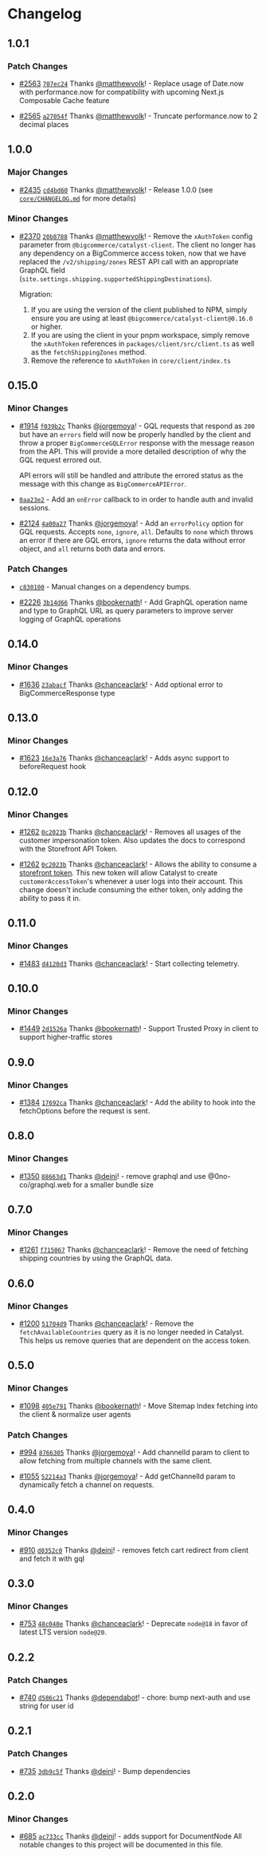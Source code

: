# Changelog

## 1.0.1

### Patch Changes

- [#2563](https://github.com/bigcommerce/catalyst/pull/2563) [`707ec24`](https://github.com/bigcommerce/catalyst/commit/707ec24745b6a0040551328d64657ff40df4e252) Thanks [@matthewvolk](https://github.com/matthewvolk)! - Replace usage of Date.now with performance.now for compatibility with upcoming Next.js Composable Cache feature

- [#2565](https://github.com/bigcommerce/catalyst/pull/2565) [`a27054f`](https://github.com/bigcommerce/catalyst/commit/a27054f4f22013707d40a100b15122c22354c956) Thanks [@matthewvolk](https://github.com/matthewvolk)! - Truncate performance.now to 2 decimal places

## 1.0.0

### Major Changes

- [#2435](https://github.com/bigcommerce/catalyst/pull/2435) [`cd4bd60`](https://github.com/bigcommerce/catalyst/commit/cd4bd604739b0cea4b622b08ebbde4cea953fcae) Thanks [@matthewvolk](https://github.com/matthewvolk)! - Release 1.0.0 (see [`core/CHANGELOG.md`](../../core/CHANGELOG.md#100) for more details)

### Minor Changes

- [#2370](https://github.com/bigcommerce/catalyst/pull/2370) [`20b8788`](https://github.com/bigcommerce/catalyst/commit/20b87882e089438c6183e83a506267e432a4f741) Thanks [@matthewvolk](https://github.com/matthewvolk)! - Remove the `xAuthToken` config parameter from `@bigcommerce/catalyst-client`. The client no longer has any dependency on a BigCommerce access token, now that we have replaced the `/v2/shipping/zones` REST API call with an appropriate GraphQL field (`site.settings.shipping.supportedShippingDestinations`).

  Migration:
  1. If you are using the version of the client published to NPM, simply ensure you are using at least `@bigcommerce/catalyst-client@0.16.0` or higher.
  2. If you are using the client in your pnpm workspace, simply remove the `xAuthToken` references in `packages/client/src/client.ts` as well as the `fetchShippingZones` method.
  3. Remove the reference to `xAuthToken` in `core/client/index.ts`

## 0.15.0

### Minor Changes

- [#1914](https://github.com/bigcommerce/catalyst/pull/1914) [`f039b2c`](https://github.com/bigcommerce/catalyst/commit/f039b2c7235118626d7a727bff5271ac8982f910) Thanks [@jorgemoya](https://github.com/jorgemoya)! - GQL requests that respond as `200` but have an `errors` field will now be properly handled by the client and throw a proper `BigCommerceGQLError` response with the message reason from the API. This will provide a more detailed description of why the GQL request errored out.

  API errors will still be handled and attribute the errored status as the message with this change as `BigCommerceAPIError`.

- [`0aa23e2`](undefined) - Add an `onError` callback to in order to handle auth and invalid sessions.

- [#2124](https://github.com/bigcommerce/catalyst/pull/2124) [`4a00a27`](https://github.com/bigcommerce/catalyst/commit/4a00a27acea733b6f3fef221b3d1472b145d25f0) Thanks [@jorgemoya](https://github.com/jorgemoya)! - Add an `errorPolicy` option for GQL requests. Accepts `none`, `ignore`, `all`. Defaults to `none` which throws an error if there are GQL errors, `ignore` returns the data without error object, and `all` returns both data and errors.

### Patch Changes

- [`c830100`](undefined) - Manual changes on a dependency bumps.

- [#2226](https://github.com/bigcommerce/catalyst/pull/2226) [`3b14d66`](https://github.com/bigcommerce/catalyst/commit/3b14d668d32e7ebe37e31b1851b3db8f8be46bec) Thanks [@bookernath](https://github.com/bookernath)! - Add GraphQL operation name and type to GraphQL URL as query parameters to improve server logging of GraphQL operations

## 0.14.0

### Minor Changes

- [#1636](https://github.com/bigcommerce/catalyst/pull/1636) [`23abacf`](https://github.com/bigcommerce/catalyst/commit/23abacfb8ff4ff9d269e51821a6a992a9cb2d4f5) Thanks [@chanceaclark](https://github.com/chanceaclark)! - Add optional error to BigCommerceResponse type

## 0.13.0

### Minor Changes

- [#1623](https://github.com/bigcommerce/catalyst/pull/1623) [`16e3a76`](https://github.com/bigcommerce/catalyst/commit/16e3a763571324dccd9031a79e400409eff9ee0c) Thanks [@chanceaclark](https://github.com/chanceaclark)! - Adds async support to beforeRequest hook

## 0.12.0

### Minor Changes

- [#1262](https://github.com/bigcommerce/catalyst/pull/1262) [`0c2023b`](https://github.com/bigcommerce/catalyst/commit/0c2023bae650039cd79ba51b1161b5c8c16f0b8d) Thanks [@chanceaclark](https://github.com/chanceaclark)! - Removes all usages of the customer impersonation token. Also updates the docs to correspond with the Storefront API Token.

- [#1262](https://github.com/bigcommerce/catalyst/pull/1262) [`0c2023b`](https://github.com/bigcommerce/catalyst/commit/0c2023bae650039cd79ba51b1161b5c8c16f0b8d) Thanks [@chanceaclark](https://github.com/chanceaclark)! - Allows the ability to consume a [storefront token](https://developer.bigcommerce.com/docs/rest-authentication/tokens#storefront-tokens). This new token will allow Catalyst to create `customerAccessToken`'s whenever a user logs into their account. This change doesn't include consuming the either token, only adding the ability to pass it in.

## 0.11.0

### Minor Changes

- [#1483](https://github.com/bigcommerce/catalyst/pull/1483) [`d4120d3`](https://github.com/bigcommerce/catalyst/commit/d4120d39c10398e842a7ebe14ada685ec8aae3a8) Thanks [@chanceaclark](https://github.com/chanceaclark)! - Start collecting telemetry.

## 0.10.0

### Minor Changes

- [#1449](https://github.com/bigcommerce/catalyst/pull/1449) [`2d1526a`](https://github.com/bigcommerce/catalyst/commit/2d1526a50402b2eb677abd55f19fb904234d1a84) Thanks [@bookernath](https://github.com/bookernath)! - Support Trusted Proxy in client to support higher-traffic stores

## 0.9.0

### Minor Changes

- [#1384](https://github.com/bigcommerce/catalyst/pull/1384) [`17692ca`](https://github.com/bigcommerce/catalyst/commit/17692caa3ff9b25180359d8a020470ece3e589f6) Thanks [@chanceaclark](https://github.com/chanceaclark)! - Add the ability to hook into the fetchOptions before the request is sent.

## 0.8.0

### Minor Changes

- [#1350](https://github.com/bigcommerce/catalyst/pull/1350) [`88663d1`](https://github.com/bigcommerce/catalyst/commit/88663d165691380b35f83726f0589896bdc73bf2) Thanks [@deini](https://github.com/deini)! - remove graphql and use @0no-co/graphql.web for a smaller bundle size

## 0.7.0

### Minor Changes

- [#1261](https://github.com/bigcommerce/catalyst/pull/1261) [`f715067`](https://github.com/bigcommerce/catalyst/commit/f715067aa36616b3818c9424c57fa08e28936cde) Thanks [@chanceaclark](https://github.com/chanceaclark)! - Remove the need of fetching shipping countries by using the GraphQL data.

## 0.6.0

### Minor Changes

- [#1200](https://github.com/bigcommerce/catalyst/pull/1200) [`51704d9`](https://github.com/bigcommerce/catalyst/commit/51704d9b9a7158c625c84f79e2ba95f98c6dc673) Thanks [@chanceaclark](https://github.com/chanceaclark)! - Remove the `fetchAvailableCountries` query as it is no longer needed in Catalyst. This helps us remove queries that are dependent on the access token.

## 0.5.0

### Minor Changes

- [#1098](https://github.com/bigcommerce/catalyst/pull/1098) [`405e791`](https://github.com/bigcommerce/catalyst/commit/405e791af8e7ecc1422f2ce18cb216a8c04cc73b) Thanks [@bookernath](https://github.com/bookernath)! - Move Sitemap Index fetching into the client & normalize user agents

### Patch Changes

- [#994](https://github.com/bigcommerce/catalyst/pull/994) [`8766305`](https://github.com/bigcommerce/catalyst/commit/8766305b65ca10422e7921b2fd15796e0a09d27a) Thanks [@jorgemoya](https://github.com/jorgemoya)! - Add channelId param to client to allow fetching from multiple channels with the same client.

- [#1055](https://github.com/bigcommerce/catalyst/pull/1055) [`52214a3`](https://github.com/bigcommerce/catalyst/commit/52214a376bba1fdaa584de31c36f7d6cdc078624) Thanks [@jorgemoya](https://github.com/jorgemoya)! - Add getChannelId param to dynamically fetch a channel on requests.

## 0.4.0

### Minor Changes

- [#910](https://github.com/bigcommerce/catalyst/pull/910) [`d0352c0`](https://github.com/bigcommerce/catalyst/commit/d0352c08b43e76b4cd838cb7916f9993228e3fa0) Thanks [@deini](https://github.com/deini)! - removes fetch cart redirect from client and fetch it with gql

## 0.3.0

### Minor Changes

- [#753](https://github.com/bigcommerce/catalyst/pull/753) [`48c040e`](https://github.com/bigcommerce/catalyst/commit/48c040e94745134f4c60b15cadcdb0a0bbcb2a36) Thanks [@chanceaclark](https://github.com/chanceaclark)! - Deprecate `node@18` in favor of latest LTS version `node@20`.

## 0.2.2

### Patch Changes

- [#740](https://github.com/bigcommerce/catalyst/pull/740) [`d586c21`](https://github.com/bigcommerce/catalyst/commit/d586c2122bf6513b2f7d923957636c7ea8aaf2ce) Thanks [@dependabot](https://github.com/apps/dependabot)! - chore: bump next-auth and use string for user id

## 0.2.1

### Patch Changes

- [#735](https://github.com/bigcommerce/catalyst/pull/735) [`3db9c5f`](https://github.com/bigcommerce/catalyst/commit/3db9c5fa603299a5c5a9a12bd5408f9024677b20) Thanks [@deini](https://github.com/deini)! - Bump dependencies

## 0.2.0

### Minor Changes

- [#685](https://github.com/bigcommerce/catalyst/pull/685) [`ac733cc`](https://github.com/bigcommerce/catalyst/commit/ac733cc0308b3ebe1189fe6a7d20214dbc382b3f) Thanks [@deini](https://github.com/deini)! - adds support for DocumentNode
  All notable changes to this project will be documented in this file.
